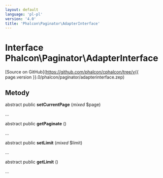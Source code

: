 ```yaml
---
layout: default
language: 'pl-pl'
version: '4.0'
title: 'Phalcon\Paginator\AdapterInterface'
---
```

# Interface **Phalcon\Paginator\AdapterInterface**

[Source on GitHub](https://github.com/phalcon/cphalcon/tree/v{{ page.version }}.0/phalcon/paginator/adapterinterface.zep)

## Metody

abstract public **setCurrentPage** (*mixed* $page)

...

abstract public **getPaginate** ()

...

abstract public **setLimit** (*mixed* $limit)

...

abstract public **getLimit** ()

...